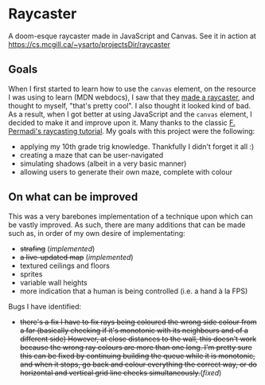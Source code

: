 # Raycaster
A doom-esque raycaster made in JavaScript and Canvas.
See it in action at https://cs.mcgill.ca/~ysarto/projectsDir/raycaster
## Goals
When I first started to learn how to use the `canvas` element, on the resource I was using to learn (MDN webdocs), I saw that they [made a raycaster](https://mdn.github.io/canvas-raycaster/), and thought to myself, "that's pretty cool". I also thought it looked kind of bad. As a result, when I got better at using JavaScript and the `canvas` element, I decided to make it and improve upon it. 
Many thanks to the classic [F. Permadi's raycasting tutorial](https://permadi.com/1996/05/ray-casting-tutorial-table-of-contents/). My goals with this project were the following:
- applying my 10th grade trig knowledge. Thankfully I didn't forget it all :)
- creating a maze that can be user-navigated
- simulating shadows (albeit in a very basic manner)
- allowing users to generate their own maze, complete with colour
## On what can be improved
This was a very barebones implementation of a technique upon which can be vastly improved. As such, there are many additions that can be made such as, in order of my own desire of implementating:
- ~~strafing~~ (*implemented*)
- ~~a live-updated map~~ (*implemented*)
- textured ceilings and floors
- sprites
- variable wall heights
- more indication that a human is being controlled (i.e. a hand à la FPS)

Bugs I have identified:
- ~~there's a fix I have to fix rays being coloured the wrong side colour from a far (basically checking if it's monotonic with its neighbours and of a different side) However, at close distances to the wall, this doesn't work because the wrong ray colours are more than one long. I'm pretty sure this can be fixed by continuing building the queue while it is monotonic, and when it stops, go back and colour everything the correct way, or do horizontal and vertical grid line checks simultaneously.~~(*fixed*)
